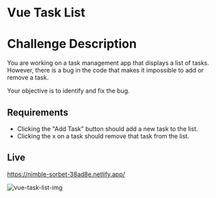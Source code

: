 # Vue Task List 

# Challenge Description

You are working on a task management app that displays a list of tasks.
However, there is a bug in the code that makes it impossible to add or remove a task.

Your objective is to identify and fix the bug.

## Requirements

- Clicking the "Add Task" button should add a new task to the list. 
- Clicking the x on a task should remove that task from the list. 

## Live
https://nimble-sorbet-38ad8e.netlify.app/

![vue-task-list-img](https://github.com/GonzaloVolonterio/vue-task-list/assets/64506662/122de735-f633-4fb9-8723-3f4542b355f9)
